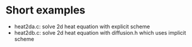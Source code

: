 # Short examples

* heat2da.c: solve 2d heat equation with explicit scheme
* heat2db.c: solve 2d heat equation with diffusion.h which uses implicit scheme

